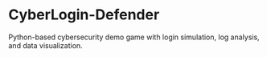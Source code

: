 # CyberLogin-Defender
Python-based cybersecurity demo game with login simulation, log analysis, and data visualization.
